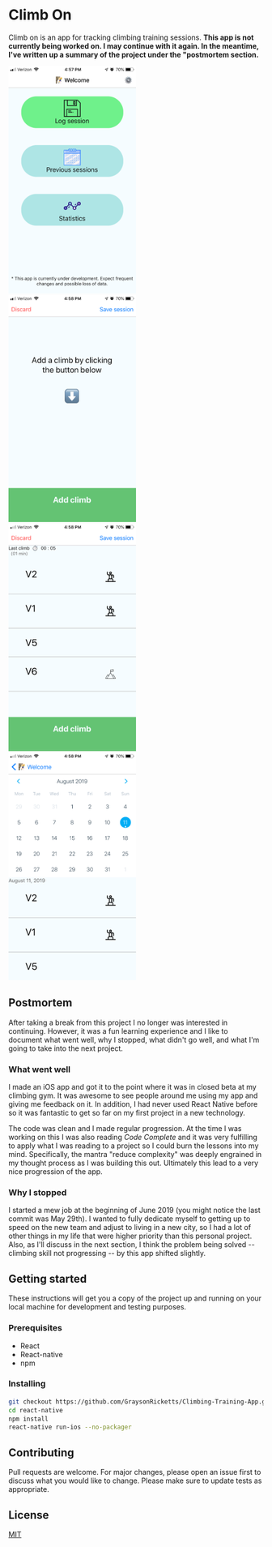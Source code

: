 # Climb On

Climb on is an app for tracking climbing training sessions. **This app is not currently being worked on. I may continue with it again. In the meantime, I've written up a summary of the project under the "postmortem section.**

<img src="https://raw.githubusercontent.com/GraysonRicketts/Climbing-Training-App/master/readme-pictures/home-screen.png" width="50%" />
<img src="https://raw.githubusercontent.com/GraysonRicketts/Climbing-Training-App/master/readme-pictures/session-page.png" width="50%" />
<img src="https://raw.githubusercontent.com/GraysonRicketts/Climbing-Training-App/master/readme-pictures/session-page-2.png" width="50%" />
<img src="https://raw.githubusercontent.com/GraysonRicketts/Climbing-Training-App/master/readme-pictures/previous.png" width="50% />
<img src="https://raw.githubusercontent.com/GraysonRicketts/Climbing-Training-App/master/readme-pictures/statistics.png" width="50%" />

## Postmortem
After taking a break from this project I no longer was interested in continuing. However, it was a fun learning experience and I like to document what went well, why I stopped, what didn't go well, and what I'm going to take into the next project.

### What went well
I made an iOS app and got it to the point where it was in closed beta at my climbing gym. It was awesome to see people around me using my app and giving me feedback on it. In addition, I had never used React Native before so it was fantastic to get so far on my first project in a new technology.

The code was clean and I made regular progression. At the time I was working on this I was also reading *Code Complete* and it was very fulfilling to apply what I was reading to a project so I could burn the lessons into my mind. Specifically, the mantra "reduce complexity" was deeply engrained in my thought process as I was building this out. Ultimately this lead to a very nice progression of the app.

### Why I stopped
I started a mew job at the beginning of June 2019 (you might notice the last commit was May 29th). I wanted to fully dedicate myself to getting up to speed on the new team and adjust to living in a new city, so I had a lot of other things in my life that were higher priority than this personal project. Also, as I'll discuss in the next section, I think the problem being solved -- climbing skill not progressing -- by this app shifted slightly.

## Getting started

These instructions will get you a copy of the project up and running on your local machine for development and testing purposes.

### Prerequisites

* React
* React-native
* npm

### Installing

```bash
git checkout https://github.com/GraysonRicketts/Climbing-Training-App.git
cd react-native
npm install
react-native run-ios --no-packager
```

## Contributing

Pull requests are welcome. For major changes, please open an issue first to discuss what you would like to change.
Please make sure to update tests as appropriate.

## License

[MIT](https://www.gnu.org/licenses/gpl-3.0.en.html)
